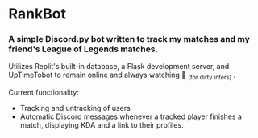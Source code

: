 # RankBot

### A simple Discord.py bot written to track my matches and my friend's League of Legends matches.

Utilizes Replit's built-in database, a Flask development server, and UpTimeTobot to remain online and always watching 👀 <sub> (for dirty inters) </sub>.

Current functionality:
- Tracking and untracking of users
- Automatic Discord messages whenever a tracked player finishes a match, displaying KDA and a link to their profiles.
